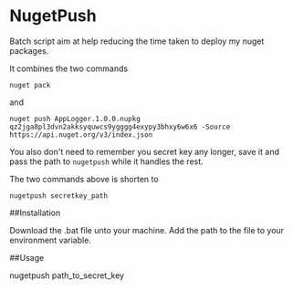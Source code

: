 # NugetPush

Batch script aim at help reducing the time taken to deploy my nuget packages. 

It combines the two commands

```
nuget pack
```
and 
```
nuget push AppLogger.1.0.0.nupkg qz2jga8pl3dvn2akksyquwcs9ygggg4exypy3bhxy6w6x6 -Source https://api.nuget.org/v3/index.json
```

You also don't need to remember you secret key any longer, save it and pass the path to ```nugetpush``` while it handles the rest.


The two commands above is shorten to 

```nugetpush secretkey_path```

##Installation

Download the .bat file unto your machine. Add the path to the file to your environment variable.


##Usage 

nugetpush path_to_secret_key




